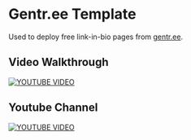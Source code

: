 # Gentr.ee Template

Used to deploy free link-in-bio pages from [gentr.ee](https://gentr.ee).

## Video Walkthrough

[![YOUTUBE VIDEO](https://img.youtube.com/vi/bR2tbXuzjcM/0.jpg)](https://www.youtube.com/watch?v=bR2tbXuzjcM)

## Youtube Channel

[![YOUTUBE VIDEO](https://yt3.ggpht.com/hOVmDGJv3sjoWxuCPByxiK9QmdzxEKJyRZG3SehNO3Od1_MTTFXAahmvwknJc5oPNEyuGKEP_w=s900-c-k-c0x00ffffff-no-rj)](https://www.youtube.com/channel/UCinNQvjwMleayi0ZgnqrINA/?sub_confirmation=1)
